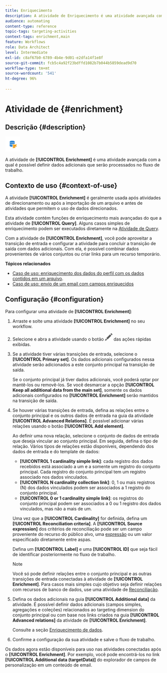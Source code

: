 ```yaml
---
title: Enriquecimento
description: A atividade de Enriquecimento é uma atividade avançada com a qual é possível definir dados adicionais que serão processados no fluxo de trabalho.
audience: automating
content-type: reference
topic-tags: targeting-activities
context-tags: enrichment,main
feature: Workflows
role: Data Architect
level: Intermediate
exl-id: c8af67b0-6789-4b4e-9d01-e2dfa14f1e8f
source-git-commit: fcb5c4a92f23bdffd1082b7b044b5859dead9d70
workflow-type: tm+mt
source-wordcount: '541'
ht-degree: 96%

---
```


# Atividade de {#enrichment}

## Descrição {#description}

![](assets/enrichment.png)

A atividade de **[!UICONTROL Enrichment]** é uma atividade avançada com a qual é possível definir dados adicionais que serão processados no fluxo de trabalho.

## Contexto de uso {#context-of-use}

A atividade **[!UICONTROL Enrichment]** é geralmente usada após atividades de direcionamento ou após a importação de um arquivo e antes de atividades que permitem o uso de dados direcionados.

Esta atividade contém funções de enriquecimento mais avançadas do que a atividade de **[!UICONTROL Query]**. Alguns casos simples de enriquecimento podem ser executados diretamente na [Atividade de Query](../../automating/using/query.md#enriching-data).

Com a atividade de **[!UICONTROL Enrichment]**, você pode aproveitar a transição de entrada e configurar a atividade para concluir a transição de saída com dados adicionais. Com ela, é possível combinar dados provenientes de vários conjuntos ou criar links para um recurso temporário.

**Tópicos relacionados**

* [Caso de uso: enriquecimento dos dados do perfil com os dados contidos em um arquivo](../../automating/using/enriching-profile-data-file.md).
* [Caso de uso: envio de um email com campos enriquecidos](../../automating/using/sending-email-enriched-fields.md)

## Configuração {#configuration}

Para configurar uma atividade de **[!UICONTROL Enrichment]**:

1. Arraste e solte uma atividade **[!UICONTROL Enrichment]** no seu workflow.
1. Selecione e abra a atividade usando o botão ![](assets/edit_darkgrey-24px.png) das ações rápidas exibidas.
1. Se a atividade tiver várias transições de entrada, selecione o **[!UICONTROL Primary set]**. Os dados adicionais configurados nessa atividade serão adicionados a este conjunto principal na transição de saída.

   Se o conjunto principal já tiver dados adicionais, você poderá optar por mantê-los ou removê-los. Se você desmarcar a opção **[!UICONTROL Keep all additional data from the main set]**, somente os dados adicionais configurados no **[!UICONTROL Enrichment]** serão mantidos na transição de saída.

1. Se houver várias transições de entrada, defina as relações entre o conjunto principal e os outros dados de entrada na guia da atividade **[!UICONTROL Advanced Relations]**. É possível adicionar várias relações usando o botão **[!UICONTROL Add element]**.

   Ao definir uma nova relação, selecione o conjunto de dados de entrada que deseja vincular ao conjunto principal. Em seguida, defina o tipo de relação. Vários tipos de relações estão disponíveis, dependendo dos dados de entrada e do template de dados:

   * **[!UICONTROL 1 cardinality simple link]**: cada registro dos dados recebidos está associado a um e a somente um registro do conjunto principal. Cada registro do conjunto principal tem um registro associado nos dados vinculados.
   * **[!UICONTROL N cardinality collection link]**: 0, 1 ou mais registros (N) dos dados vinculados podem ser associados a 1 registro do conjunto principal.
   * **[!UICONTROL 0 or 1 cardinality simple link]**: os registros do conjunto principal podem ser associados a 0 ou 1 registro dos dados vinculados, mas não a mais de um.

   Uma vez que a **[!UICONTROL Cardinality]** for definida, defina um **[!UICONTROL Reconciliation criteria]**. A **[!UICONTROL Source expression]** dos critérios de reconciliação pode ser um campo proveniente do recurso do público alvo, uma [expressão](../../automating/using/advanced-expression-editing.md) ou um valor especificado diretamente entre aspas.

   Defina um **[!UICONTROL Label]** e uma **[!UICONTROL ID]** que seja fácil de identificar posteriormente no fluxo de trabalho.

   >[!NOTE]
   >
   >Você só pode definir relações entre o conjunto principal e as outras transições de entrada conectadas à atividade de **[!UICONTROL Enrichment]**. Para casos mais simples cujo objetivo seja definir relações com recursos de banco de dados, use uma atividade de [Reconciliação](../../automating/using/reconciliation.md).

1. Defina os dados adicionais na guia **[!UICONTROL Additional data]** da atividade. É possível definir dados adicionais (campos simples, agregações e coleções) relacionados ao targeting dimension do conjunto principal ou com base nos links criados na guia **[!UICONTROL Advanced relations]** da atividade de **[!UICONTROL Enrichment]**.

   Consulte a seção [Enriquecimento de dados](../../automating/using/query.md#enriching-data).

1. Confirme a configuração da sua atividade e salve o fluxo de trabalho.

Os dados agora estão disponíveis para uso nas atividades conectadas após o **[!UICONTROL Enrichment]**. Por exemplo, você pode encontrá-los no link **[!UICONTROL Additional data (targetData)]** do explorador de campos de personalização em um conteúdo de email.
